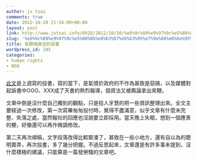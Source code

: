 ```yaml
---
author: jx tsai
comments: true
date: 2012-10-20 21:54:00+00:00
layout: post
link: http://www.jxtsai.info/0928/2012/10/20/%e6%9c%89%e9%97%9c%e5%80%8b%e8%b3%87%e6%b3%95%e7%9a%84%e6%8a%95%e6%9b%b8/
slug: '%e6%9c%89%e9%97%9c%e5%80%8b%e8%b3%87%e6%b3%95%e7%9a%84%e6%8a%95%e6%9b%b8'
title: 有關個資法的投書
wordpress_id: 245
categories:
- human rights
- NGO
---
```


[此文](http://www.tahr.org.tw/node/1126)是上週寫的投書，寫的當下，是氣憤於政府的不作為甚致是惡搞，以及媒體對起訴書中OOO、XXX成了天書的熱烈報導，個資法又被輿論拿出來鞭。  
  
文章中倒是沒什麼自己獨到的觀點，只是拾人牙慧的把一些資訊整理出來。全文主要經過一次修改，第一次寫畢匆匆投付時，覺得不盡滿意，似乎文章有什麼未完整、失落之處，當然報社的回應也沒說要立即採用。當天晚上失眠，想到一個應景的梗，好像還可以再作微調修改。  
  
第二天再次順稿，文字段落改得比較緊湊了，甚致在一些小地方，還有自以為的聰明賣弄，再次投書，多了幾分把握。不過反思起來，文章還是有許多事未提到，沒什麼積極的建議，只能算是一篇發勞騷的文章吧。  
  

